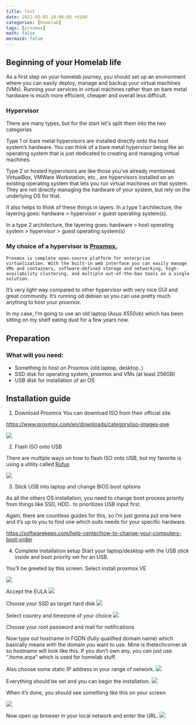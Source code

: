 ```yaml
---
title: Test
date: 2022-05-05 10:00:00 +0100
categories: [Homelab]
tags: [proxmox]
math: false
mermaid: false
---
```


## Beginning of your Homelab life
As a first step on your homelab journey, you should set up an environment where you can easily deploy, manage and backup your virtual machines (VMs). Running your services in virtual machines rather than on bare metal hardware is much more efficient, cheaper and overall less difficult.

### Hypervisor
There are many types, but for the start let's split them into the two categories

Type 1 or bare metal hypervisors are installed directly onto the host system’s hardware. You can think of a bare metal hypervisor being like an operating system that is just dedicated to creating and managing virtual machines.

Type 2 or hosted hypervisors are like those you’ve already mentioned. VirtualBox, VMWare Workstation, etc., are hypervisors installed on an existing operating system that lets you run virtual machines on that system. They are not directly managing the hardware of your system, but rely on the underlying OS for that.

It also helps to think of these things in layers. In a type 1 architecture, the layering goes: hardware > hypervisor > guest operating system(s).

In a type 2 architecture, the layering goes: hardware > host operating system > hypervisor > guest operating system(s)

### My choice of a hypervisor is [Proxmox.](https://www.proxmox.com/en/)


```
Proxmox is complete open-source platform for enterprise virtualization. With the built-in web interface you can easily manage VMs and containers, software-defined storage and networking, high-availability clustering, and multiple out-of-the-box tools on a single solution.
```

It’s very light way compared to other hypervisor with very nice GUI and great community. It’s running od debian so you can use pretty much anything to host your proxmox.

In my case, I’m going to use an old laptop (Asus X550vb) which has been sitting on my shelf eating dust for a few years now.

## Preparation
### What will you need:

* Something to host on Proxmox (old laptop, desktop..)
* SSD disk for operating system, proxmox and VMs (at least 256GB)
* USB disk for installation of an OS

## Installation guide

1. Download Proxmox
You can download ISO from their official site

https://www.proxmox.com/en/downloads/category/iso-images-pve

![](/assets/img/posts/2022-12-04-Turn-your-old-laptop-into-proxmox-server.md/image.png)

2. Flash ISO onto USB

There are multiple ways on how to flash ISO onto USB, but my favorite is using a utility called [Rufus](https://rufus.ie/en/)

![](/assets/img/posts/2022-12-04-Turn-your-old-laptop-into-proxmox-server.md/image-1.png)

3. Stick USB into laptop and change BIOS boot options

As all the others OS installation, you need to change boot process priority from things like SSD, HDD.. to prioritizes USB input first.

Again, there are countless guides for this, so I’m just gonna put one here and it’s up to you to find one which suits needs for your specific hardware.

https://softwarekeep.com/help-center/how-to-change-your-computers-boot-order

4. Complete installation setup
Start your laptop/desktop with the USB stick inside and boot priority set for an USB.

You’ll be greeted by this screen. Select install proxmox VE

![](/assets/img/posts/2022-12-04-Turn-your-old-laptop-into-proxmox-server.md/image-2-768x557.png)


Accept the EULA
![](/assets/img/posts/2022-12-04-Turn-your-old-laptop-into-proxmox-server.md/image-3-768x480.png)


Choose your SSD as target hard disk
![](/assets/img/posts/2022-12-04-Turn-your-old-laptop-into-proxmox-server.md/image-4-768x478.png)

Select country and timezone of your choice
![](/assets/img/posts/2022-12-04-Turn-your-old-laptop-into-proxmox-server.md/image-5-768x484.png)


Choose your root password and mail for notifications


Now type out hostname in FQDN (fully qualified domain name) which basically means with the domain you want to use. Mine is thetechcorner.sk so hostname will look like this. If you don’t own any, you can just use “.home.arpa” which is used for homelab stuff.

Also choose some static IP address in your range of network.
![](/assets/img/posts/2022-12-04-Turn-your-old-laptop-into-proxmox-server.md/image-7-768x477.png)

Everything should be set and you can begin the installation.
![](/assets/img/posts/2022-12-04-Turn-your-old-laptop-into-proxmox-server.md/image-8-768x480.png)


When it’s done, you should see something like this on your screen


![](/assets/img/posts/2022-12-04-Turn-your-old-laptop-into-proxmox-server.md/image-9-768x200.png)

Now open up browser in your local network and enter the URL.
![](/assets/img/posts/2022-12-04-Turn-your-old-laptop-into-proxmox-server.md/image-10-768x362.png)
